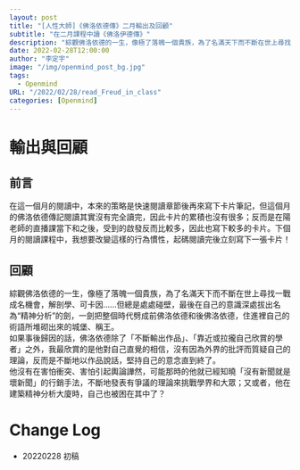 ```yaml
---
layout: post
title: "[人性大師]《佛洛依德傳》二月輸出及回顧"
subtitle: "在二月課程中讀《佛洛伊德傳》"
description: "綜觀佛洛依德的一生，像極了落魄一個貴族，為了名滿天下而不斷在世上尋找一戰成名機會，解剖學、可卡因......但總是處處碰壁"
date: 2022-02-28T12:00:00
author: "李定宇"
image: "/img/openmind_post_bg.jpg"
tags:
  - Openmind
URL: "/2022/02/28/read_Freud_in_class"
categories: [Openmind]
---
```


# 輸出與回顧

## 前言

在這一個月的閱讀中，本來的策略是快速閱讀章節後再來寫下卡片筆記，但這個月的佛洛依德傳記閱讀其實沒有完全讀完，因此卡片的累積也沒有很多；反而是在陽老師的直播課當下和之後，受到的啟發反而比較多，因此也寫下較多的卡片。下個月的閱讀課程中，我想要改變這樣的行為慣性，起碼閱讀完後立刻寫下一張卡片！

## 回顧

綜觀佛洛依德的一生，像極了落魄一個貴族，為了名滿天下而不斷在世上尋找一戰成名機會，解剖學、可卡因......但總是處處碰壁，最後在自己的意識深處拔出名為“精神分析”的劍，一劍把整個時代劈成前佛洛依德和後佛洛依德，住進裡自己的術語所堆砌出來的城堡、稱王。  
如果事後歸因的話，佛洛依德除了「不斷輸出作品」、「靠近或拉攏自己欣賞的學者」之外，我最欣賞的是他對自己直覺的相信，沒有因為外界的批評而質疑自己的理論，反而是不斷地以作品說話，堅持自己的意念直到終了。  
他沒有在害怕衝突、害怕引起輿論譁然，可能那時的他就已經知曉「沒有新聞就是壞新聞」的行銷手法，不斷地發表有爭議的理論來挑戰學界和大眾；又或者，他在建築精神分析大廈時，自己也被困在其中了？

# Change Log

- 20220228 初稿
